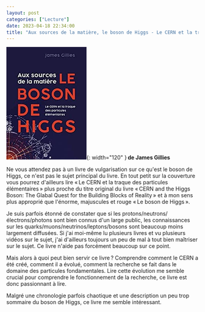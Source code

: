 ```yaml
---
layout: post
categories: ["Lecture"]
date: 2023-04-18 22:34:00
title: "Aux sources de la matière, le boson de Higgs - Le CERN et la traque des particules élémentaires"
---
```


![couverture](/assets/images/couv_lecture/cernbosondeHiggs.webp){: width="120" } **de James Gillies**

Ne vous attendez pas à un livre de vulgarisation sur ce qu'est le boson de Higgs, ce n'est pas le sujet principal du livre. En tout petit sur la couverture vous pourrez d'ailleurs lire « Le CERN et la traque des particules élémentaires » plus proche du titre original du livre « CERN and the Higgs Boson: The Glabal Quest for the Building Blocks of Reality » et à mon sens plus approprié que l'énorme, majuscules et rouge « Le boson de Higgs ».

Je suis parfois étonné de constater que si les protons/neutrons/électrons/photons sont bien connus d'un large public, les connaissances sur les quarks/muons/neutrinos/leptons/bosons sont beaucoup moins largement diffusées. Si j'ai moi-même lu plusieurs livres et vu plusieurs vidéos sur le sujet, j'ai d'ailleurs toujours un peu de mal à tout bien maîtriser sur le sujet. Ce livre n'aide pas forcément beaucoup sur ce point.

Mais alors à quoi peut bien servir ce livre ? Comprendre comment le CERN a été créé, comment il a évolué, comment la recherche se fait dans le domaine des particules fondamentales. Lire cette évolution me semble crucial pour comprendre le fonctionnement de la recherche, ce livre est donc passionnant à lire.

Malgré une chronologie parfois chaotique et une description un peu trop sommaire du boson de Higgs, ce livre me semble intéressant. 
